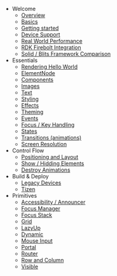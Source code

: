 - Welcome
  - [Overview](/intro/intro.md)
  - [Basics](/intro/basics.md)
  - [Getting started](/intro/getting_started.md)
  - [Device Support](/intro/device_support.md)
  - [Real World Performance](/intro/realworldperformance.md)
  - [RDK Firebolt Integration](/intro/firebolt.md)
  - [Solid / Blits Framework Comparison](/intro/solidvsblits.md)
- Essentials
  - [Rendering Hello World](/essentials/render.md)
  - [ElementNode](/essentials/elementnode.md)
  - [Components](/essentials/components.md)
  - [Images](/essentials/images.md)
  - [Text](/essentials/text.md)
  - [Styling](/essentials/styling.md)
  - [Effects](/essentials/effects.md)
  - [Theming](/essentials/theming.md)
  - [Events](/essentials/events.md)
  - [Focus / Key Handling](/essentials/focus.md)
  - [States](/essentials/states.md)
  - [Transitions (animations)](/essentials/transitions.md)
  - [Screen Resolution](/essentials/screen_resolution.md)
- Control Flow
  - [Positioning and Layout](/flow/layout.md)
  - [Show / Hidding Elements](/flow/show_hide.md)
  - [Destroy Animations](/flow/ondestroy.md)
- Build & Deploy
  - [Legacy Devices](/deploy/legacy.md)
  - [Tizen](/deploy/tizen.md)
- Primitives
  - [Accessibility / Announcer](/primitives/a11y.md)
  - [Focus Manager](/primitives/useFocusManager.md)
  - [Focus Stack](/primitives/createFocusStack.md)
  - [Grid](/primitives/grid.md)
  - [LazyUp](/primitives/lazyUp.md)
  - [Dynamic](/primitives/dynamic.md)
  - [Mouse Input](/primitives/useMouse.md)
  - [Portal](/primitives/portal.md)
  - [Router](/primitives/router.md)
  - [Row and Column](/primitives/row_column.md)
  - [Visible](/primitives/visible.md)
